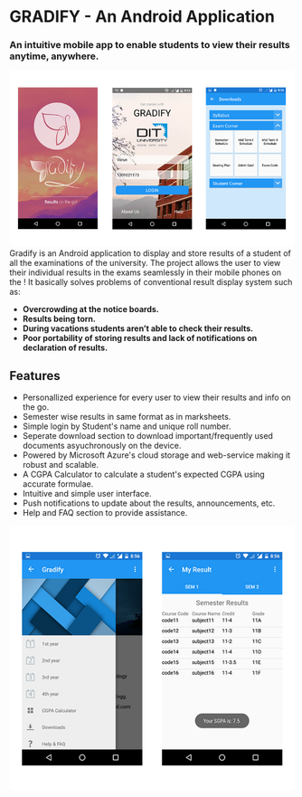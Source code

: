 # GRADIFY - An Android Application
### An intuitive mobile app to enable students to view their results anytime, anywhere.

![alt text](ss/ds1.jpg)
Gradify is an Android application to display and store results of a student of all the examinations of the university. The project allows the user to view their individual results in the exams seamlessly in their mobile phones on the ! 
It basically solves problems of conventional result display system such as:
- **Overcrowding at the notice boards.** 
- **Results being torn.** 
- **During vacations students aren’t able to check their results.**
- **Poor portability of storing results and lack of notifications on declaration of results.** 

## Features

- Personallized experience for every user to view their results and info on the go.
- Semester wise results in same format as in marksheets.
- Simple login by Student's name and unique roll number.
- Seperate download section to download important/frequently used documents asyuchronously on the device.
- Powered by Microsoft Azure's cloud storage and web-service making it robust and scalable.
- A CGPA Calculator to calculate a student's expected CGPA using accurate formulae.
- Intuitive and simple user interface.
- Push notifications to update about the results, announcements, etc.
- Help and FAQ section to provide assistance.

![alt text](ss/ds2.jpg)
